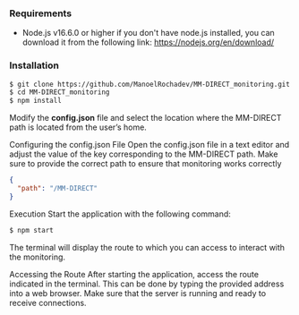 ### Requirements
- Node.js v16.6.0 or higher
if you don't have node.js installed, you can download it from the following link: https://nodejs.org/en/download/

### Installation 
```bash
$ git clone https://github.com/ManoelRochadev/MM-DIRECT_monitoring.git
$ cd MM-DIRECT_monitoring
$ npm install
```

Modify the **config.json** file and select the location where the MM-DIRECT path is located from the user’s home.

Configuring the config.json File Open the config.json file in a text editor and adjust the value of the key corresponding to the MM-DIRECT path. Make sure to provide the correct path to ensure that monitoring works correctly

```json
{
  "path": "/MM-DIRECT"
}
```

Execution Start the application with the following command:
```bash
$ npm start
```

The terminal will display the route to which you can access to interact with the monitoring.

Accessing the Route After starting the application, access the route indicated in the terminal. This can be done by typing the provided address into a web browser. Make sure that the server is running and ready to receive connections.
